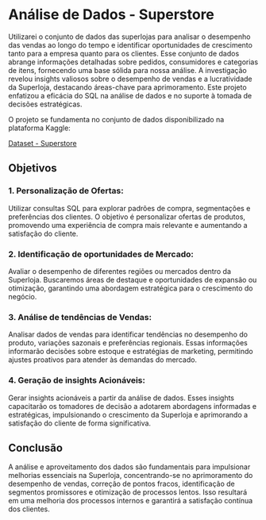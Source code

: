 # Análise de Dados - Superstore

Utilizarei o conjunto de dados das superlojas para analisar o desempenho das vendas ao longo do tempo e identificar oportunidades de crescimento tanto para a empresa quanto para os clientes. Esse conjunto de dados abrange informações detalhadas sobre pedidos, consumidores e categorias de itens, fornecendo uma base sólida para nossa análise. 
A investigação revelou insights valiosos sobre o desempenho de vendas e a lucratividade da Superloja, destacando áreas-chave para aprimoramento. Este projeto enfatizou a eficácia do SQL na análise de dados e no suporte à tomada de decisões estratégicas.

 O projeto se fundamenta no conjunto de dados disponibilizado na plataforma Kaggle:
 
 [Dataset - Superstore](https://www.kaggle.com/datasets/vivek468/superstore-dataset-final)

 ## Objetivos
### 1. Personalização de Ofertas: ###
Utilizar consultas SQL para explorar padrões de compra, segmentações e preferências dos clientes. O objetivo é personalizar ofertas de produtos, promovendo uma experiência de compra mais relevante e aumentando a satisfação do cliente.

### 2. Identificação de oportunidades de Mercado: ###
Avaliar o desempenho de diferentes regiões ou mercados dentro da Superloja. Buscaremos áreas de destaque e oportunidades de expansão ou otimização, garantindo uma abordagem estratégica para o crescimento do negócio.

### 3. Análise de tendências de Vendas: ###
Analisar dados de vendas para identificar tendências no desempenho do produto, variações sazonais e preferências regionais. Essas informações informarão decisões sobre estoque e estratégias de marketing, permitindo ajustes proativos para atender às demandas do mercado.

### 4. Geração de insights Acionáveis: ###
Gerar insights acionáveis a partir da análise de dados. Esses insights capacitarão os tomadores de decisão a adotarem abordagens informadas e estratégicas, impulsionando o crescimento da Superloja e aprimorando a satisfação do cliente de forma significativa.

## Conclusão
A análise e aproveitamento dos dados são fundamentais para impulsionar melhorias essenciais na Superloja, concentrando-se no aprimoramento do desempenho de vendas, correção de pontos fracos, identificação de segmentos promissores e otimização de processos lentos. Isso resultará em uma melhoria dos processos internos e garantirá a satisfação contínua dos clientes.

